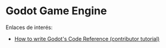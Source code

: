 
# Godot Game Engine

Enlaces de interés:
* [How to write Godot's Code Reference (contributor tutorial)](youtu.be/5jeHXxeX-JY)
